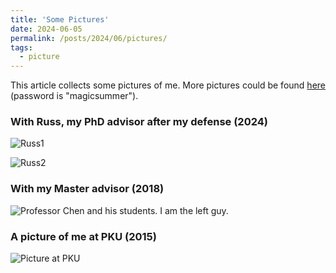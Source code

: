```yaml
---
title: 'Some Pictures'
date: 2024-06-05
permalink: /posts/2024/06/pictures/
tags:
  - picture 
---
```


This article collects some pictures of me. More pictures could be found [here](https://indiana-my.sharepoint.com/:f:/g/personal/zfwei_iu_edu/EoeX5p-hKO9LjtOhWBFthEgByUbQ8zxmnHXogNY_vagSzA?e=Vr5DNJ) (password is "magicsummer").

### With Russ, my PhD advisor after my defense (2024)
![Russ1](http:\\zf-wei.github.io\files\Russ1.jpg)

![Russ2](http:\\zf-wei.github.io\files\Russ2.jpg)



### With my Master advisor (2018)
![Professor Chen and his students. I am the left guy.](http:\\zf-wei.github.io\files\Chen2016.jpg)

### A picture of me at PKU (2015)

![Picture at PKU](http:\\zf-wei.github.io\files\PKUMay.jpg)
